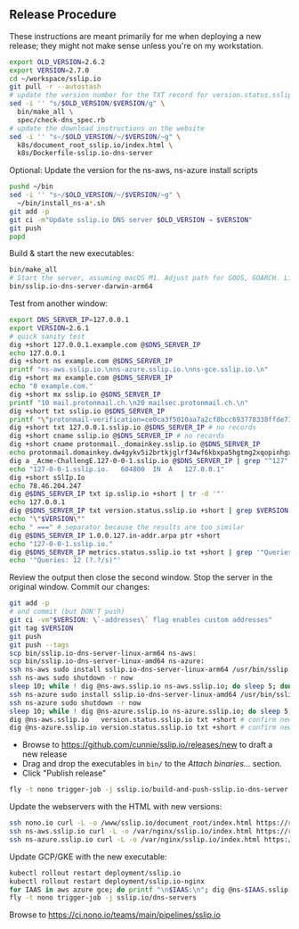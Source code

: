 ## Release Procedure

These instructions are meant primarily for me when deploying a new release;
they might not make sense unless you're on my workstation.

```bash
export OLD_VERSION=2.6.2
export VERSION=2.7.0
cd ~/workspace/sslip.io
git pull -r --autostash
# update the version number for the TXT record for version.status.sslip.io
sed -i '' "s/$OLD_VERSION/$VERSION/g" \
  bin/make_all \
  spec/check-dns_spec.rb
# update the download instructions on the website
sed -i '' "s~/$OLD_VERSION/~/$VERSION/~g" \
  k8s/document_root_sslip.io/index.html \
  k8s/Dockerfile-sslip.io-dns-server
```
Optional: Update the version for the ns-aws, ns-azure install scripts
```bash
pushd ~/bin
sed -i '' "s~/$OLD_VERSION/~/$VERSION/~g" \
  ~/bin/install_ns-a*.sh
git add -p
git ci -m"Update sslip.io DNS server $OLD_VERSION → $VERSION"
git push
popd
```
Build & start the new executables:
```bash
bin/make_all
# Start the server, assuming macOS M1. Adjust path for GOOS, GOARCH. Linux requires `sudo`
bin/sslip.io-dns-server-darwin-arm64
```
Test from another window:
```bash
export DNS_SERVER_IP=127.0.0.1
export VERSION=2.6.1
# quick sanity test
dig +short 127.0.0.1.example.com @$DNS_SERVER_IP
echo 127.0.0.1
dig +short ns example.com @$DNS_SERVER_IP
printf "ns-aws.sslip.io.\nns-azure.sslip.io.\nns-gce.sslip.io.\n"
dig +short mx example.com @$DNS_SERVER_IP
echo "0 example.com."
dig +short mx sslip.io @$DNS_SERVER_IP
printf "10 mail.protonmail.ch.\n20 mailsec.protonmail.ch.\n"
dig +short txt sslip.io @$DNS_SERVER_IP
printf "\"protonmail-verification=ce0ca3f5010aa7a2cf8bcc693778338ffde73e26\"\n\"v=spf1 include:_spf.protonmail.ch mx ~all\"\n"
dig +short txt 127.0.0.1.sslip.io @$DNS_SERVER_IP # no records
dig +short cname sslip.io @$DNS_SERVER_IP # no records
dig +short cname protonmail._domainkey.sslip.io @$DNS_SERVER_IP
echo protonmail.domainkey.dw4gykv5i2brtkjglrf34wf6kbxpa5hgtmg2xqopinhgxn5axo73a.domains.proton.ch.
dig a _Acme-ChallengE.127-0-0-1.sslip.io @$DNS_SERVER_IP | grep "^127"
echo "127-0-0-1.sslip.io.	604800	IN	A	127.0.0.1"
dig +short sSlIp.Io
echo 78.46.204.247
dig @$DNS_SERVER_IP txt ip.sslip.io +short | tr -d '"'
echo 127.0.0.1
dig @$DNS_SERVER_IP txt version.status.sslip.io +short | grep $VERSION
echo "\"$VERSION\""
echo " ===" # separator because the results are too similar
dig @$DNS_SERVER_IP 1.0.0.127.in-addr.arpa ptr +short
echo "127-0-0-1.sslip.io."
dig @$DNS_SERVER_IP metrics.status.sslip.io txt +short | grep '"Queries: '
echo '"Queries: 12 (?.?/s)"'
```
Review the output then close the second window. Stop the server in the
original window. Commit our changes:
```bash
git add -p
# and commit (but DON'T push)
git ci -vm"$VERSION: \`-addresses\` flag enables custom addresses"
git tag $VERSION
git push
git push --tags
scp bin/sslip.io-dns-server-linux-arm64 ns-aws:
scp bin/sslip.io-dns-server-linux-amd64 ns-azure:
ssh ns-aws sudo install sslip.io-dns-server-linux-arm64 /usr/bin/sslip.io-dns-server
ssh ns-aws sudo shutdown -r now
sleep 10; while ! dig @ns-aws.sslip.io ns-aws.sslip.io; do sleep 5; done # wait until it's back up before rebooting ns-azure
ssh ns-azure sudo install sslip.io-dns-server-linux-amd64 /usr/bin/sslip.io-dns-server
ssh ns-azure sudo shutdown -r now
sleep 10; while ! dig @ns-azure.sslip.io ns-azure.sslip.io; do sleep 5; done # wait until it's back up before rebooting ns-azure
dig @ns-aws.sslip.io   version.status.sslip.io txt +short # confirm new version
dig @ns-azure.sslip.io version.status.sslip.io txt +short # confirm new version
```
- Browse to <https://github.com/cunnie/sslip.io/releases/new> to draft a new release
- Drag and drop the executables in `bin/` to the _Attach binaries..._ section.
- Click "Publish release"
```bash
fly -t nono trigger-job -j sslip.io/build-and-push-sslip.io-dns-server
```
Update the webservers with the HTML with new versions:
```bash
ssh nono.io curl -L -o /www/sslip.io/document_root/index.html https://raw.githubusercontent.com/cunnie/sslip.io/main/k8s/document_root_sslip.io/index.html
ssh ns-aws.sslip.io curl -L -o /var/nginx/sslip.io/index.html https://raw.githubusercontent.com/cunnie/sslip.io/main/k8s/document_root_sslip.io/index.html
ssh ns-azure.sslip.io curl -L -o /var/nginx/sslip.io/index.html https://raw.githubusercontent.com/cunnie/sslip.io/main/k8s/document_root_sslip.io/index.html
```
Update GCP/GKE with the new executable:
```bash
kubectl rollout restart deployment/sslip.io
kubectl rollout restart deployment/sslip.io-nginx
for IAAS in aws azure gce; do printf "\n$IAAS:\n"; dig @ns-$IAAS.sslip.io version.status.sslip.io txt +short; done
fly -t nono trigger-job -j sslip.io/dns-servers
```
Browse to <https://ci.nono.io/teams/main/pipelines/sslip.io>
